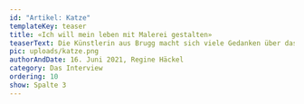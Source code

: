 ```yaml
---
id: "Artikel: Katze"
templateKey: teaser
title: «Ich will mein leben mit Malerei gestalten»
teaserText: Die Künstlerin aus Brugg macht sich viele Gedanken über das Leben nach der Ausstellung.
pic: uploads/katze.png
authorAndDate: 16. Juni 2021, Regine Häckel
category: Das Interview
ordering: 10
show: Spalte 3
---
```

